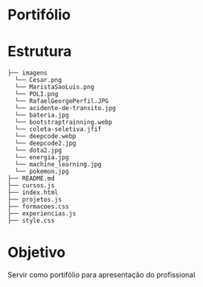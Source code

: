 # Portifólio


# Estrutura

```
├── imagens
  └── Cesar.png
  └── MaristaSaoLuis.png
  └── POLI.png
  └── RafaelGeorgePerfil.JPG
  └── acidente-de-transito.jpg
  └── bateria.jpg
  └── bootstraptrainning.webp
  └── coleta-seletiva.jfif
  └── deepcode.webp
  └── deepcode2.jpg
  └── dota2.jpg
  └── energia.jpg
  └── machine_learning.jpg
  └── pokemon.jpg
├── README.md
├── cursos.js
├── index.html
├── projetos.js
├── formacoes.css
├── experiencias.js
├── style.css

```

# Objetivo
<p>Servir como portifólio para apresentação do profissional</p>
